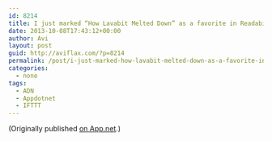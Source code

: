 ```yaml
---
id: 8214
title: I just marked “How Lavabit Melted Down” as a favorite in Readability. http://www.readability.com/articles/a1kg4nik
date: 2013-10-08T17:43:12+00:00
author: Avi
layout: post
guid: http://aviflax.com/?p=8214
permalink: /post/i-just-marked-how-lavabit-melted-down-as-a-favorite-in-readability-httpwww-readability-comarticlesa1kg4nik/
categories:
  - none
tags:
  - ADN
  - Appdotnet
  - IFTTT
---
```

(Originally published [on App.net](http://alpha.app.net/aviflax/post/12404154).)